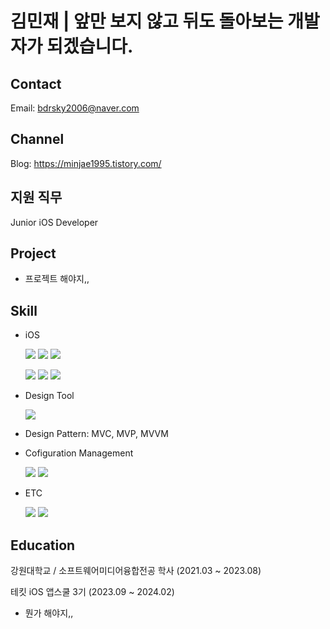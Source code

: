 # 김민재 | 앞만 보지 않고 뒤도 돌아보는 개발자가 되겠습니다.

## Contact
  Email: bdrsky2006@naver.com

## Channel
  Blog: <https://minjae1995.tistory.com/>

## 지원 직무
  Junior iOS Developer

## Project
  * 프로젝트 해야지,,

## Skill
  * iOS

    <img src="https://img.shields.io/badge/Swift-F05138?style=for-the-badge&logo=swift&logoColor=white"> <img src="https://img.shields.io/badge/UIkit-2396F3?style=for-the-badge&logo=uikit&logoColor=white"> <img src="https://img.shields.io/badge/SwiftUI-F05138?style=for-the-badge&logo=swift&logoColor=white"> 

    <img src="https://img.shields.io/badge/Combine-F05138?style=for-the-badge&logo=swift&logoColor=white"> <img src="https://img.shields.io/badge/Alamofire-F05138?style=for-the-badge&logo=swift&logoColor=white"> <img src="https://img.shields.io/badge/ReactiveX-B7178C?style=for-the-badge&logo=reactivex&logoColor=white">
  * Design Tool

    <img src="https://img.shields.io/badge/Figma-F24E1E?style=for-the-badge&logo=figma&logoColor=white">
  * Design Pattern: MVC, MVP, MVVM
  * Cofiguration Management

    <img src="https://img.shields.io/badge/git-F05032?style=for-the-badge&logo=git&logoColor=white"> <img src="https://img.shields.io/badge/github-181717?style=for-the-badge&logo=github&logoColor=white">  
  * ETC
  
    <img src="https://img.shields.io/badge/c-A8B9CC?style=for-the-badge&logo=c%2B%2B&logoColor=white"> <img src="https://img.shields.io/badge/c++-00599C?style=for-the-badge&logo=cplusplus&logoColor=white">

## Education
  강원대학교 / 소프트웨어미디어융합전공 학사 (2021.03 ~ 2023.08)


  테킷 iOS 앱스쿨 3기 (2023.09 ~ 2024.02)
  * 뭔가 해야지,,
